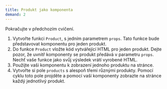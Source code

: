 ```yaml
---
title: Produkt jako komponenta
demand: 2
---
```


Pokračujte v předchozím cvičení.

1. Vytvořte funkci `Product`, s jedním parametrem `props`. Tato funkce bude představovat komponentu pro jeden produkt.
1. Do funkce `Product` vložte kód vytvářející HTML pro jeden produkt. Dejte pozor, že uvnitř komponenty se produkt předává v parametru `props`. Nechť vaše funkce jako svůj výsledek vrátí vyrobené HTML.
1. Použijte vaši komponentu k zobrazení jednoho produktu na stránce.
1. Vytvořte si pole `products` s alespoň třemi různými produkty. Pomocí cyklu toto pole projděte a pomocí vaší komponenty zobrazte na stránce každý jednotlivý produkt.
